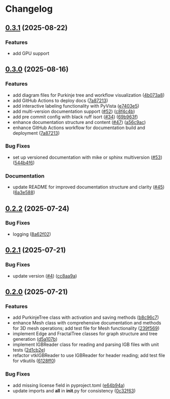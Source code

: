 # Changelog

## [0.3.1](https://github.com/ricardogr07/purkinje-uv/compare/v0.3.0...v0.3.1) (2025-08-22)

### Features

* add GPU support

## [0.3.0](https://github.com/ricardogr07/purkinje-uv/compare/v0.2.2...v0.3.0) (2025-08-16)


### Features

* add diagram files for Purkinje tree and workflow visualization ([4b073a8](https://github.com/ricardogr07/purkinje-uv/commit/4b073a89eb7bc65646394c4fdfb44482d3d853eb))
* add GitHub Actions to deploy docs ([7a87213](https://github.com/ricardogr07/purkinje-uv/commit/7a872139bfa50a0845a474e3e691dbae60943e2e))
* add interactive labeling functionality with PyVista ([e7403e5](https://github.com/ricardogr07/purkinje-uv/commit/e7403e54ab43e39114058b4ced413272831a876d))
* add multi-version documentation support  ([#52](https://github.com/ricardogr07/purkinje-uv/issues/52)) ([c8f4c4b](https://github.com/ricardogr07/purkinje-uv/commit/c8f4c4b1f6959385c3c81faba874ea774bc7ca5c))
* add pre commit config with black ruff isort ([#34](https://github.com/ricardogr07/purkinje-uv/issues/34)) ([69b963f](https://github.com/ricardogr07/purkinje-uv/commit/69b963fb2ed5397c37fb3610e4cb33ec1f274c27))
* enhance documentation structure and content ([#47](https://github.com/ricardogr07/purkinje-uv/issues/47)) ([a56c9ac](https://github.com/ricardogr07/purkinje-uv/commit/a56c9ac04d9dcfb914867241117755542c87783f))
* enhance GitHub Actions workflow for documentation build and deployment ([7a87213](https://github.com/ricardogr07/purkinje-uv/commit/7a872139bfa50a0845a474e3e691dbae60943e2e))


### Bug Fixes

* set up versioned documentation with mike or sphinx multiversion ([#53](https://github.com/ricardogr07/purkinje-uv/issues/53)) ([544b4f6](https://github.com/ricardogr07/purkinje-uv/commit/544b4f62a63301a17f9efeee1e314d5b8d454959))


### Documentation

* update README for improved documentation structure and clarity ([#45](https://github.com/ricardogr07/purkinje-uv/issues/45)) ([6a3e588](https://github.com/ricardogr07/purkinje-uv/commit/6a3e588c5fda0c7c855d16c51a1b5dd93b7760b0))

## [0.2.2](https://github.com/ricardogr07/purkinje-uv/compare/v0.2.1...v0.2.2) (2025-07-24)


### Bug Fixes

* logging ([8a62f02](https://github.com/ricardogr07/purkinje-uv/commit/8a62f028d93c78e34e323336d6edba7e3450b6e8))

## [0.2.1](https://github.com/ricardogr07/purkinje-uv/compare/v0.2.0...v0.2.1) (2025-07-21)


### Bug Fixes

* update version ([#4](https://github.com/ricardogr07/purkinje-uv/issues/4)) ([cc8aa9a](https://github.com/ricardogr07/purkinje-uv/commit/cc8aa9a8b341d88d298309d8c55893b0cfee79f9))

## [0.2.0](https://github.com/ricardogr07/purkinje-uv/compare/v0.1.0...v0.2.0) (2025-07-21)


### Features

* add PurkinjeTree class with activation and saving methods ([b8c96c7](https://github.com/ricardogr07/purkinje-uv/commit/b8c96c75b56ac2a339052b41bd3cf9af10cb7714))
* enhance Mesh class with comprehensive documentation and methods for 3D mesh operations; add test file for Mesh functionality ([239f569](https://github.com/ricardogr07/purkinje-uv/commit/239f5691d220c1abe8ebbde5af3f23192b5bc5b3))
* implement Edge and FractalTree classes for graph structure and tree generation ([d5a107b](https://github.com/ricardogr07/purkinje-uv/commit/d5a107b8ccfb901f09d1b8887e5d52b3ad8e8c95))
* implement IGBReader class for reading and parsing IGB files with unit tests ([2d1cb2e](https://github.com/ricardogr07/purkinje-uv/commit/2d1cb2e3f1fbeb787828c35a0d6b94c94da840a0))
* refactor vtkIGBReader to use IGBReader for header reading; add test file for vtkutils ([6128ff0](https://github.com/ricardogr07/purkinje-uv/commit/6128ff0d4cd0d051d8d247774c6c6bf95e68047e))


### Bug Fixes

* add missing license field in pyproject.toml ([e64b94a](https://github.com/ricardogr07/purkinje-uv/commit/e64b94a8631e64ca35cab93d8a4bf8dda1903e78))
* update imports and __all__ in __init__.py for consistency ([0c32f63](https://github.com/ricardogr07/purkinje-uv/commit/0c32f63ec62c68f164f77a72b6ea3c698275a631))
